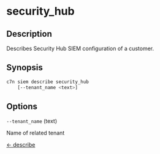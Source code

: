 # security_hub

## Description

Describes Security Hub SIEM configuration of a customer.

## Synopsis

```bash
c7n siem describe security_hub
    [--tenant_name <text>]
```

## Options

`--tenant_name` (text) 

Name of related tenant


[← describe](./index.md)